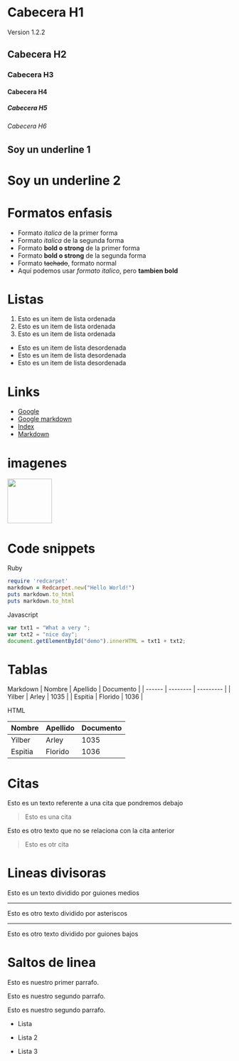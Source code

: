 # Cabecera H1
Version 1.2.2
## Cabecera H2
### Cabecera H3
#### Cabecera H4
##### Cabecera H5
###### Cabecera H6

Soy un underline 1
--
Soy un underline 2
==

# Formatos enfasis
- Formato *italica* de la primer forma
- Formato _italica_ de la segunda forma
- Formato **bold o strong** de la primer forma
- Formato __bold o strong__ de la segunda forma
- Formato ~~tachado~~, formato normal
- Aquí podemos usar *formato italico*, pero **tambien bold**

# Listas
1. Esto es un item de lista ordenada
2. Esto es un item de lista ordenada
3. Esto es un item de lista ordenada
- Esto es un item de lista desordenada
- Esto es un item de lista desordenada
- Esto es un item de lista desordenada

# Links
- <a href="http://google.com">Google</a>
- [Google markdown](http://google.com)
- [Index](index.html)
- [Markdown](#listas)

# imagenes
<!--![Logo GIT](https://cdn-icons-png.flaticon.com/512/25/25231.png)-->
<img src="https://cdn-icons-png.flaticon.com/512/25/25231.png" width="100" height="100">

# Code snippets
Ruby
```ruby
require 'redcarpet'
markdown = Redcarpet.new("Hello World!")
puts markdown.to_html
puts markdown.to_html
```
Javascript
```javascript
var txt1 = "What a very ";
var txt2 = "nice day";
document.getElementById("demo").innerHTML = txt1 + txt2;
```

# Tablas
Markdown
| Nombre | Apellido | Documento |
| ------ | -------- | --------- |
| Yilber | Arley | 1035 |
| Espitia | Florido | 1036 |

HTML
<table>
    <thead>
    <tr>
        <th>Nombre</th>
        <th>Apellido</th>
        <th>Documento</th>
    </tr>
    <thead>
    <tbody>
    <tr>
        <td>Yilber</td>
        <td>Arley</td>
        <td>1035</td>
    </tr>
    <tr>
        <td>Espitia</td>
        <td>Florido</td>
        <td>1036</td>
    </tr>
    </tbody>
</table>

# Citas
Esto es un texto referente a una cita que pondremos debajo
> Esto es una cita

Esto es otro texto que no se relaciona con la cita anterior
> Esto es otr cita

# Lineas divisoras
Esto es un texto dividido por guiones medios

---
Esto es otro texto dividido por asteriscos

***

Esto es otro texto dividido por guiones bajos

# Saltos de linea
Esto es nuestro primer parrafo.

Esto es nuestro segundo parrafo.

Esto es nuestro segundo parrafo.
- Lista

- Lista 2
- Lista 3